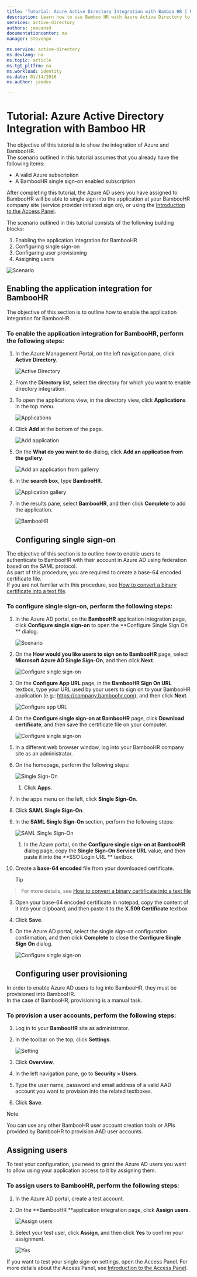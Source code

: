 ```yaml
---
title: 'Tutorial: Azure Active Directory Integration with Bamboo HR | Microsoft Azure'
description: Learn how to use Bamboo HR with Azure Active Directory to enable single sign-on, automated provisioning, and more!
services: active-directory
authors: jeevansd
documentationcenter: na
manager: stevenpo

ms.service: active-directory
ms.devlang: na
ms.topic: article
ms.tgt_pltfrm: na
ms.workload: identity
ms.date: 01/14/2016
ms.author: jeedes

---
```

# Tutorial: Azure Active Directory Integration with Bamboo HR
The objective of this tutorial is to show the integration of Azure and BambooHR.  
The scenario outlined in this tutorial assumes that you already have the following items:

* A valid Azure subscription
* A BambooHR single sign-on enabled subscription

After completing this tutorial, the Azure AD users you have assigned to BambooHR will be able to single sign into the application at your BambooHR company site (service provider initiated sign on), or using the [Introduction to the Access Panel](active-directory-saas-access-panel-introduction.md).

The scenario outlined in this tutorial consists of the following building blocks:

1. Enabling the application integration for BambooHR
2. Configuring single sign-on
3. Configuring user provisioning
4. Assigning users

![Scenario](./media/active-directory-saas-bamboo-hr-tutorial/IC796685.png "Scenario")

## Enabling the application integration for BambooHR
The objective of this section is to outline how to enable the application integration for BambooHR.

### To enable the application integration for BambooHR, perform the following steps:
1. In the Azure Management Portal, on the left navigation pane, click **Active Directory**.

   ![Active Directory](./media/active-directory-saas-bamboo-hr-tutorial/IC700993.png "Active Directory")

2. From the **Directory** list, select the directory for which you want to enable directory integration.

3. To open the applications view, in the directory view, click **Applications** in the top menu.

   ![Applications](./media/active-directory-saas-bamboo-hr-tutorial/IC700994.png "Applications")

4. Click **Add** at the bottom of the page.

   ![Add application](./media/active-directory-saas-bamboo-hr-tutorial/IC749321.png "Add application")

5. On the **What do you want to do** dialog, click **Add an application from the gallery**.

   ![Add an application from gallerry](./media/active-directory-saas-bamboo-hr-tutorial/IC749322.png "Add an application from gallerry")

6. In the **search box**, type **BambooHR**.

   ![Application gallery](./media/active-directory-saas-bamboo-hr-tutorial/IC796686.png "Application gallery")

7. In the results pane, select **BambooHR**, and then click **Complete** to add the application.

   ![BambooHR](./media/active-directory-saas-bamboo-hr-tutorial/IC796687.png "BambooHR")

   ## Configuring single sign-on

The objective of this section is to outline how to enable users to authenticate to BambooHR with their account in Azure AD using federation based on the SAML protocol.  
As part of this procedure, you are required to create a base-64 encoded certificate file.  
If you are not familiar with this procedure, see [How to convert a binary certificate into a text file](http://youtu.be/PlgrzUZ-Y1o).

### To configure single sign-on, perform the following steps:
1. In the Azure AD portal, on the **BambooHR** application integration page, click **Configure single sign-on** to open the **Configure Single Sign On ** dialog.

   ![Scenario](./media/active-directory-saas-bamboo-hr-tutorial/IC796685.png "Scenario")

2. On the **How would you like users to sign on to BambooHR** page, select **Microsoft Azure AD Single Sign-On**, and then click **Next**.

   ![Configure single sign-on](./media/active-directory-saas-bamboo-hr-tutorial/IC796688.png "Configure single sign-on")

3. On the **Configure App URL** page, in the **BambooHR Sign On URL** textbox, type your URL used by your users to sign on to your BambooHR application (e.g.: https://company.bamboohr.com), and then click **Next**.

   ![Configure app URL](./media/active-directory-saas-bamboo-hr-tutorial/IC796689.png "Configure app URL")

4. On the **Configure single sign-on at BambooHR** page, click **Download certificate**, and then save the certificate file on your computer.

   ![Configure single sign-on](./media/active-directory-saas-bamboo-hr-tutorial/IC796690.png "Configure single sign-on")

5. In a different web browser window, log into your BambooHR company site as an administrator.

6. On the homepage, perform the following steps:

   ![Single Sign-On](./media/active-directory-saas-bamboo-hr-tutorial/IC796691.png "Single Sign-On")

   1. Click **Apps**.
2. In the apps menu on the left, click **Single Sign-On**.
3. Click **SAML Single Sign-On**.

7. In the **SAML Single Sign-On** section, perform the following steps:

   ![SAML Single Sign-On](./media/active-directory-saas-bamboo-hr-tutorial/IC796692.png "SAML Single Sign-On")

   1. In the Azure portal, on the **Configure single sign-on at BambooHR** dialog page, copy the **Single Sign-On Service URL** value, and then paste it into the **SSO Login URL ** textbox.
2. Create a **base-64 encoded** file from your downloaded certificate.  

   > [!TIP]
> For more details, see [How to convert a binary certificate into a text file](http://youtu.be/PlgrzUZ-Y1o)
> 
3. Open your base-64 encoded certificate in notepad, copy the content of it into your clipboard, and then paste it to the **X.509 Certificate** textbox

4. Click **Save**.

8. On the Azure AD portal, select the single sign-on configuration confirmation, and then click **Complete** to close the **Configure Single Sign On** dialog.

   ![Configure single sign-on](./media/active-directory-saas-bamboo-hr-tutorial/IC796693.png "Configure single sign-on")

   ## Configuring user provisioning

In order to enable Azure AD users to log into BambooHR, they must be provisioned into BambooHR.  
In the case of BambooHR, provisioning is a manual task.

### To provision a user accounts, perform the following steps:
1. Log in to your **BambooHR** site as administrator.

2. In the toolbar on the top, click **Settings**.

   ![Setting](./media/active-directory-saas-bamboo-hr-tutorial/IC796694.png "Setting")

3. Click **Overview**.

4. In the left navigation pane, go to **Security \> Users**.

5. Type the user name, password and email address of a valid AAD account you want to provision into the related textboxes.

6. Click **Save**.


> [!NOTE]
> You can use any other BambooHR user account creation tools or APIs provided by BambooHR to provision AAD user accounts.
> 
> 
## Assigning users
To test your configuration, you need to grant the Azure AD users you want to allow using your application access to it by assigning them.

### To assign users to BambooHR, perform the following steps:
1. In the Azure AD portal, create a test account.

2. On the **BambooHR **application integration page, click **Assign users**.

   ![Assign users](./media/active-directory-saas-bamboo-hr-tutorial/IC796695.png "Assign users")

3. Select your test user, click **Assign**, and then click **Yes** to confirm your assignment.

   ![Yes](./media/active-directory-saas-bamboo-hr-tutorial/IC767830.png "Yes")


If you want to test your single sign-on settings, open the Access Panel. For more details about the Access Panel, see [Introduction to the Access Panel](active-directory-saas-access-panel-introduction.md).

